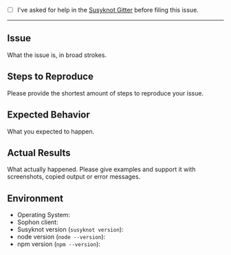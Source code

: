 - [ ] I've asked for help in the [Susyknot Gitter](http://gitter.im/Consensys/susyknot) before filing this issue.

---------------------------

## Issue

What the issue is, in broad strokes.

## Steps to Reproduce

Please provide the shortest amount of steps to reproduce your issue.

## Expected Behavior

What you expected to happen.

## Actual Results

What actually happened. Please give examples and support it with screenshots, copied output or error messages.

## Environment

* Operating System: 
* Sophon client:
* Susyknot version (`susyknot version`):
* node version (`node --version`):
* npm version (`npm --version`): 
